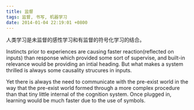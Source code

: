 ```yaml
---
title: 监督
tags: 监督, 书写, 机器学习
date: 2014-01-04 22:19:01 +0800
---
```



人类学习是未监督的感性学习和有监督的符号化学习的结合。

Instincts prior to experiences are causing faster reaction(reflected on inputs) than response which provided some sort of supervise, and built-in relevance would be providing an intial heading. But what makes a system thrilled is always some causality strucures in inputs.

Yet there is always the need to communicate with the pre-exist world in the way that the pre-exist world formed through a more complex procedure than that tiny little internal of the cognition system. Once plugged in, learning would be much faster due to the use of symbols.

